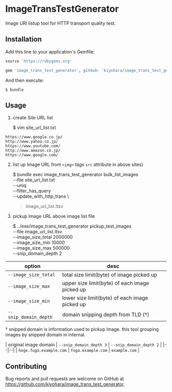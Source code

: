 # ImageTransTestGenerator

Image URI listup tool for HTTP transport quality test.

## Installation

Add this line to your application's Gemfile:

```ruby
source 'https://rubygems.org'

gem 'image_trans_test_generator', github: 'kiyohara/image_trans_test_generator'
```

And then execute:

    $ bundle

## Usage

1. create Site URL list


    $ vim site_url_list.txt

```
https://www.google.co.jp/
http://www.yahoo.co.jp/
https://www.youtube.com/
http://www.amazon.co.jp/
https://www.google.com/
```

2. list up Image URL from `<img>` tags `src` attribute in above sites)


    $ bundle exec image_trans_test_generator bulk_list_images \
      --file site_url_list.txt \
      --uniq \
      --filter_has_query \
      --update_with_http_trans \
      > image_url_list.ltsv

3. pickup Image URL above image list file


    $ ../exe/image_trans_test_generator pickup_test_images \
      --file image_url_list.ltsv \
      --image_size_total 2000000 \
      --image_size_min     10000 \
      --image_size_max    500000 \
      --snip_domain_depth 2

| option | desc |
|--|--|
| `--image_size_total`  | total size limit(byte) of image picked up      |
| `--image_size_max`    | upper size limit(byte) of each image picked up |
| `--image_size_min`    | lower size limit(byte) of each image picked up |
| `--snip_domain_depth` | domain snipping depth from TLD (†)            |

† snipped domain is information used to pickup image.
this tool grouping images by snipped domain in internal.

| original image domain   | `--snip_domain_depth 3` | `--snip_domain_depth 2` |
|--|--|
| `hoge.fuga.example.com` | `fuga.example.com`      | `example.com`           |

## Contributing

Bug reports and pull requests are welcome on GitHub at https://github.com/kiyohara/image_trans_test_generator.
